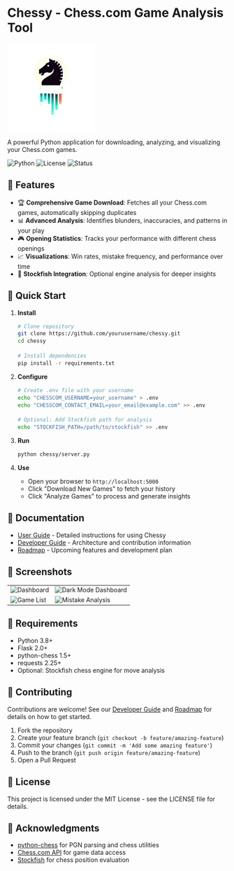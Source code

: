 # Chessy - Chess.com Game Analysis Tool

<img src="chessy/static/img/chessy_logo.png" alt="Chessy Logo" width="200">

A powerful Python application for downloading, analyzing, and visualizing your Chess.com games.

![Python](https://img.shields.io/badge/python-3.8+-blue.svg)
![License](https://img.shields.io/badge/license-MIT-green.svg)
![Status](https://img.shields.io/badge/status-alpha-orange.svg)

## 🔹 Features

- 🏆 **Comprehensive Game Download**: Fetches all your Chess.com games, automatically skipping duplicates
- 📊 **Advanced Analysis**: Identifies blunders, inaccuracies, and patterns in your play
- 🎮 **Opening Statistics**: Tracks your performance with different chess openings
- 📈 **Visualizations**: Win rates, mistake frequency, and performance over time
- 🎯 **Stockfish Integration**: Optional engine analysis for deeper insights

## 🔹 Quick Start

1. **Install**
   ```bash
   # Clone repository
   git clone https://github.com/yourusername/chessy.git
   cd chessy
   
   # Install dependencies
   pip install -r requirements.txt
   ```

2. **Configure**
   ```bash
   # Create .env file with your username
   echo "CHESSCOM_USERNAME=your_username" > .env
   echo "CHESSCOM_CONTACT_EMAIL=your_email@example.com" >> .env
   
   # Optional: Add Stockfish path for analysis
   echo "STOCKFISH_PATH=/path/to/stockfish" >> .env
   ```

3. **Run**
   ```bash
   python chessy/server.py
   ```

4. **Use**
   - Open your browser to `http://localhost:5000`
   - Click "Download New Games" to fetch your history
   - Click "Analyze Games" to process and generate insights

## 🔹 Documentation

- [User Guide](docs/USER_GUIDE.md) - Detailed instructions for using Chessy
- [Developer Guide](docs/DEVELOPER_GUIDE.md) - Architecture and contribution information
- [Roadmap](docs/ROADMAP.md) - Upcoming features and development plan

## 🔹 Screenshots

<table>
  <tr>
    <td><img src="docs/img/dash.jpeg" alt="Dashboard" width="100%"/></td>
    <td><img src="docs/img/dashdark.jpeg" alt="Dark Mode Dashboard" width="100%"/></td>
  </tr>
  <tr>
    <td><img src="docs/img/games.jpeg" alt="Game List" width="100%"/></td>
    <td><img src="docs/img/mistakes.jpeg" alt="Mistake Analysis" width="100%"/></td>
  </tr>
</table>

## 🔹 Requirements

- Python 3.8+
- Flask 2.0+
- python-chess 1.5+
- requests 2.25+
- Optional: Stockfish chess engine for move analysis

## 🔹 Contributing

Contributions are welcome! See our [Developer Guide](docs/DEVELOPER_GUIDE.md) and [Roadmap](docs/ROADMAP.md) for details on how to get started.

1. Fork the repository
2. Create your feature branch (`git checkout -b feature/amazing-feature`)
3. Commit your changes (`git commit -m 'Add some amazing feature'`)
4. Push to the branch (`git push origin feature/amazing-feature`)
5. Open a Pull Request

## 🔹 License

This project is licensed under the MIT License - see the LICENSE file for details.

## 🔹 Acknowledgments

- [python-chess](https://python-chess.readthedocs.io/) for PGN parsing and chess utilities
- [Chess.com API](https://www.chess.com/news/view/published-data-api) for game data access
- [Stockfish](https://stockfishchess.org/) for chess position evaluation